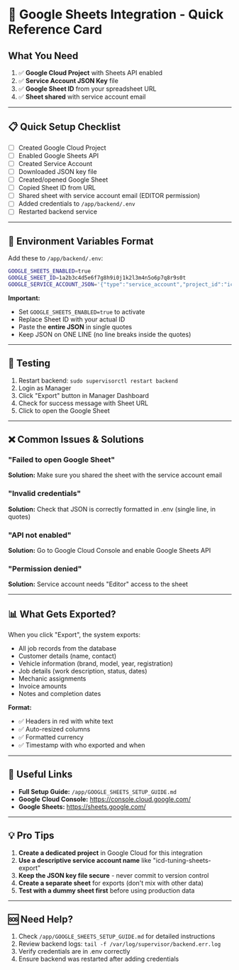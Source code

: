 # 🚀 Google Sheets Integration - Quick Reference Card

## What You Need

1. ✅ **Google Cloud Project** with Sheets API enabled
2. ✅ **Service Account JSON Key** file
3. ✅ **Google Sheet ID** from your spreadsheet URL
4. ✅ **Sheet shared** with service account email

---

## 📋 Quick Setup Checklist

- [ ] Created Google Cloud Project
- [ ] Enabled Google Sheets API
- [ ] Created Service Account
- [ ] Downloaded JSON key file
- [ ] Created/opened Google Sheet
- [ ] Copied Sheet ID from URL
- [ ] Shared sheet with service account email (EDITOR permission)
- [ ] Added credentials to `/app/backend/.env`
- [ ] Restarted backend service

---

## 🔧 Environment Variables Format

Add these to `/app/backend/.env`:

```bash
GOOGLE_SHEETS_ENABLED=true
GOOGLE_SHEET_ID=1a2b3c4d5e6f7g8h9i0j1k2l3m4n5o6p7q8r9s0t
GOOGLE_SERVICE_ACCOUNT_JSON='{"type":"service_account","project_id":"icd-tuning-123456","private_key_id":"abc123...","private_key":"-----BEGIN PRIVATE KEY-----\nMIIEvQIBA...\n-----END PRIVATE KEY-----\n","client_email":"icd-tuning-service@icd-tuning-123456.iam.gserviceaccount.com","client_id":"123456789012345678901","auth_uri":"https://accounts.google.com/o/oauth2/auth","token_uri":"https://oauth2.googleapis.com/token","auth_provider_x509_cert_url":"https://www.googleapis.com/oauth2/v1/certs","client_x509_cert_url":"https://www.googleapis.com/robot/v1/metadata/x509/..."}'
```

**Important:**
- Set `GOOGLE_SHEETS_ENABLED=true` to activate
- Replace Sheet ID with your actual ID
- Paste the **entire JSON** in single quotes
- Keep JSON on ONE LINE (no line breaks inside the quotes)

---

## 🧪 Testing

1. Restart backend: `sudo supervisorctl restart backend`
2. Login as Manager
3. Click "Export" button in Manager Dashboard
4. Check for success message with Sheet URL
5. Click to open the Google Sheet

---

## ❌ Common Issues & Solutions

### "Failed to open Google Sheet"
**Solution:** Make sure you shared the sheet with the service account email

### "Invalid credentials"
**Solution:** Check that JSON is correctly formatted in .env (single line, in quotes)

### "API not enabled"
**Solution:** Go to Google Cloud Console and enable Google Sheets API

### "Permission denied"
**Solution:** Service account needs "Editor" access to the sheet

---

## 📊 What Gets Exported?

When you click "Export", the system exports:
- All job records from the database
- Customer details (name, contact)
- Vehicle information (brand, model, year, registration)
- Job details (work description, status, dates)
- Mechanic assignments
- Invoice amounts
- Notes and completion dates

**Format:**
- ✅ Headers in red with white text
- ✅ Auto-resized columns
- ✅ Formatted currency
- ✅ Timestamp with who exported and when

---

## 🔗 Useful Links

- **Full Setup Guide:** `/app/GOOGLE_SHEETS_SETUP_GUIDE.md`
- **Google Cloud Console:** https://console.cloud.google.com/
- **Google Sheets:** https://sheets.google.com/

---

## 💡 Pro Tips

1. **Create a dedicated project** in Google Cloud for this integration
2. **Use a descriptive service account name** like "icd-tuning-sheets-export"
3. **Keep the JSON key file secure** - never commit to version control
4. **Create a separate sheet** for exports (don't mix with other data)
5. **Test with a dummy sheet first** before using production data

---

## 🆘 Need Help?

1. Check `/app/GOOGLE_SHEETS_SETUP_GUIDE.md` for detailed instructions
2. Review backend logs: `tail -f /var/log/supervisor/backend.err.log`
3. Verify credentials are in .env correctly
4. Ensure backend was restarted after adding credentials
